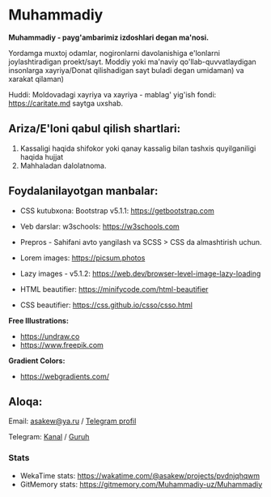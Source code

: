 # Muhammadiy
**Muhammadiy - payg'ambarimiz izdoshlari degan ma'nosi.**

Yordamga muxtoj odamlar, nogironlarni davolanishiga e'lonlarni joylashtiradigan proekt/sayt. Moddiy yoki ma'naviy qo'llab-quvvatlaydigan insonlarga xayriya/Donat qilishadigan sayt buladi degan umidaman) va xarakat qilaman)

Huddi: Moldovadagi xayriya va xayriya - mablag' yig'ish fondi: https://caritate.md saytga uxshab.

## Ariza/E'loni qabul qilish shartlari:
1. Kassaligi haqida shifokor yoki qanay kassalig bilan tashxis quyilganiligi haqida hujjat
2. Mahhaladan dalolatnoma.

## Foydalanilayotgan manbalar:
* CSS kutubxona: Bootstrap v5.1.1: https://getbootstrap.com
* Veb darslar: w3schools: https://w3schools.com
* Prepros - Sahifani avto yangilash va SCSS > CSS da almashtirish uchun.
* Lorem images: https://picsum.photos

* Lazy images - v5.1.2: https://web.dev/browser-level-image-lazy-loading
* HTML beautifier: https://minifycode.com/html-beautifier
* CSS beautifier: https://css.github.io/csso/csso.html

**Free Illustrations:**
* https://undraw.co
* https://www.freepik.com

**Gradient Colors:**
* https://webgradients.com/

## Aloqa:
Email: asakew@ya.ru / [Telegram profil](https://t.me/asakew)

Telegram: [Kanal](https://t.me/Muhammadiy_izdoshlari) / [Guruh](https://t.me/joinchat/0PnNb_Jpr4U3MGUy)

### Stats
* WekaTime stats: https://wakatime.com/@asakew/projects/pvdnjqhqwm
* GitMemory stats: https://gitmemory.com/Muhammadiy-uz/Muhammadiy
